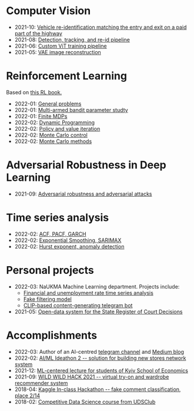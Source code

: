 # Computer Vision
* 2021-10: [Vehicle re-identification matching the entry and exit on a paid part of the highway](https://docs.google.com/presentation/d/1zZCBE86aHT9x0K1hhb9Rpat3yKQFjI0yq-DJpV3L2zE/edit?usp=sharing)
* 2021-08: [Detection, tracking, and re-id pipeline](https://github.com/righteousronin/Portfolio/tree/main/Computer%20Vision/Detection%2C%20re-id%2C%20and%20tracking)
* 2021-06: [Custom ViT training pipeline](https://github.com/righteousronin/Portfolio/tree/main/Computer%20Vision/Custom%20ViT%20pipeline)
* 2021-05: [VAE image reconstruction](https://github.com/righteousronin/Portfolio/tree/main/Computer%20Vision/VAE%20anime%20image%20reconstruction)

# Reinforcement Learning
Based on [this RL book.](http://incompleteideas.net/book/RLbook2020.pdf)
* 2022-01: [General problems](https://github.com/righteousronin/Portfolio/blob/main/Reinforcement%20Learning/1.%20General%20RL%20questions.pdf)
* 2022-01: [Multi-armed bandit parameter studty](https://github.com/righteousronin/Portfolio/blob/main/Reinforcement%20Learning/2.%20Multi-armed%20bandit%20paramter%20study.ipynb)
* 2022-01: [Finite MDPs](https://github.com/righteousronin/Portfolio/blob/main/Reinforcement%20Learning/3.%20Finite%20MDP.pdf)
* 2022-02: [Dynamic Programming](https://github.com/righteousronin/Portfolio/blob/main/Reinforcement%20Learning/4.%20Dynamic%20Programing.pdf)
* 2022-02: [Policy and value iteration](https://github.com/righteousronin/Portfolio/blob/main/Reinforcement%20Learning/4.%20Policy%20iteration%2C%20value%20iteration.ipynb)
* 2022-02: [Monte Carlo control](https://github.com/righteousronin/Portfolio/blob/main/Reinforcement%20Learning/5.%20Monte%20Carlo%20control.ipynb)
* 2022-02: [Monte Carlo methods](https://github.com/righteousronin/Portfolio/blob/main/Reinforcement%20Learning/5.%20Monte%20Carlo%20methods.pdf)

# Adversarial Robustness in Deep Learning
* 2021-09: [Adversarial robustness and adversarial attacks](https://docs.google.com/presentation/d/1yTowZfeE9WaqxIKDuJgQ2cmLCp_KEvNXYoj35iYVgz0/edit?usp=sharing)

# Time series analysis
* 2022-02: [ACF, PACF, GARCH](https://github.com/righteousronin/Portfolio/blob/main/Time%20Series/ACF.%20PACF.%20GARCH.ipynb)
* 2022-02: [Exponential Smoothing, SARIMAX](https://github.com/righteousronin/Portfolio/blob/main/Time%20Series/Exponential%20smoothing.%20SARIMA.ipynb)
* 2022-02: [Hurst exponent, anomaly detection](https://github.com/righteousronin/Portfolio/blob/main/Time%20Series/Hurst%20exponent.%20Anomaly%20detection.ipynb)

# Personal projects
* 2022-03: NaUKMA Machine Learning department. Projects include:
	* [Financial and unemployment rate time series analysis](https://colab.research.google.com/drive/1Jt-QHQIZvF7G0xzC_eV0klFD1nernmQi?usp=sharing)
	* [Fake filtering model](https://www.kaggle.com/lethaldiran/fake-no-fake-modeling)
	* [CLIP-based content-generating telegram bot](https://github.com/righteousronin/cyber-memebot)
* 2021-05: [Open-data system for the State Register of Court Decisions](http://ekmair.ukma.edu.ua/bitstream/handle/123456789/22455/Kuzmenko_Bakalavrska_robota.pdf?sequence=1&isAllowed=y)

# Accomplishments
* 2022-03: Author of an AI-centred [telegram channel](https://t.me/aicoven) and [Medium blog](https://righteous-ronin.medium.com)
* 2022-02: [AI/ML Ideathon 2 -- solution for building new stores network system](https://docs.google.com/presentation/d/1vPYM-vPZQ2GFgk9oqp5px6_QXoq0ZxqH/edit?usp=sharing&ouid=102286188667012603283&rtpof=true&sd=true)
* 2021-12: [ML-centered lecture for students of Kyiv School of Economics](https://gdsc.community.dev/events/details/developer-student-clubs-kyiv-school-of-economics-presents-machine-learning-vs-software-engineering-overview-of-ai-foundations-and-application-areas/)
* 2021-09: [WILD WILD HACK 2021 -- virtual try-on and wardrobe recommender system](https://youtu.be/M7cR-Sd4XU0)
* 2018-04: [Kaggle In-class Hackathon -- fake comment classification, place 2/14](https://www.kaggle.com/c/ds-ai-spring-hack/leaderboard)
* 2018-02: [Competitive Data Science course from UDSClub](https://github.com/righteousronin/UDSClub-HA)


